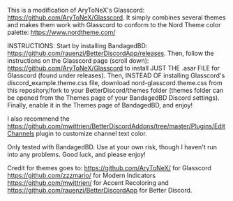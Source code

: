 This is a modification of AryToNeX's Glasscord: https://github.com/AryToNeX/Glasscord.
It simply combines several themes and makes them work with Glasscord to conform to the Nord Theme color palette:
https://www.nordtheme.com/

INSTRUCTIONS:
Start by installing BandagedBD: https://github.com/rauenzi/BetterDiscordApp/releases. Then, follow the instructions on the Glasscord page (scroll down): https://github.com/AryToNeX/Glasscord to install JUST THE .asar FILE for Glasscord (found under releases). Then, INSTEAD OF installing Glasscord's discord_example.theme.css file, download nord-glasscord.theme.css from this repository/fork to your BetterDiscord/themes folder (themes folder can be opened from the Themes page of your BandagedBD Discord settings). Finally, enable it in the Themes page of BandagedBD, and enjoy!

I also recommend the https://github.com/mwittrien/BetterDiscordAddons/tree/master/Plugins/EditChannels plugin to customize channel text color.

Only tested with BandagedBD. Use at your own risk, though I haven't run into any problems. Good luck, and please enjoy!

Credit for themes goes to:
https://github.com/AryToNeX/ for Glasscord
https://github.com/zzzmario/ for Modern Indicators
https://github.com/mwittrien/ for Accent Recoloring
and https://github.com/rauenzi/BetterDiscordApp for Better Discord.
